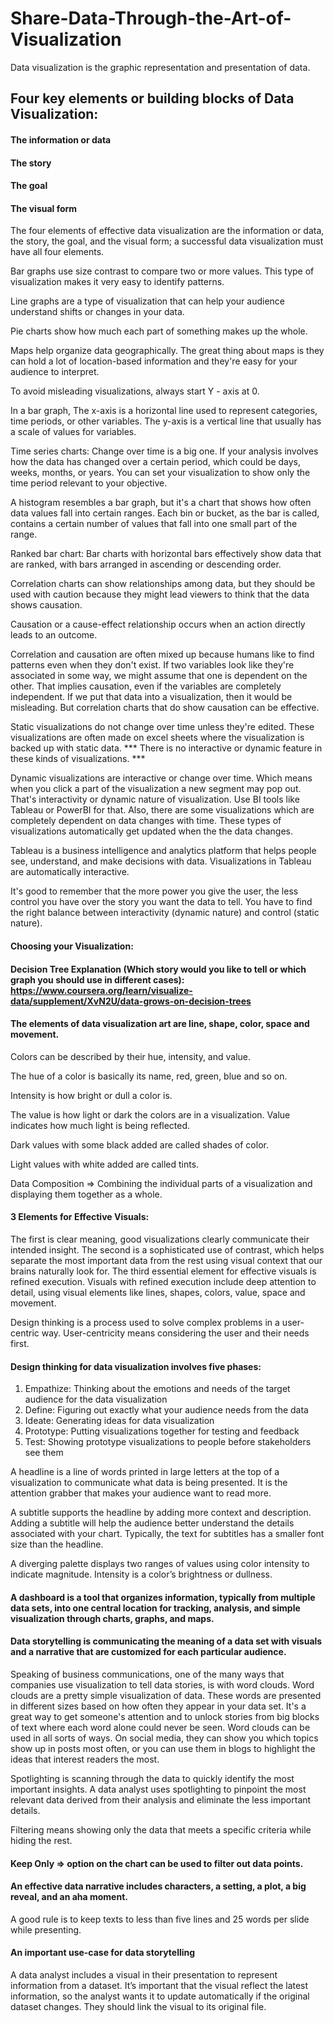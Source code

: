 # Share-Data-Through-the-Art-of-Visualization
Data visualization is the graphic representation and presentation of data.

## Four key elements or building blocks of Data Visualization:
#### The information or data 
#### The story 
#### The goal
#### The visual form

The four elements of effective data visualization are the information or data, the story, the goal, and the visual form; a successful data visualization must have all four elements. 

Bar graphs use size contrast to compare two or more values. This type of visualization makes it very easy to identify patterns.

Line graphs are a type of visualization that can help your audience understand shifts or changes in your data.

Pie charts show how much each part of something makes up the whole.

Maps help organize data geographically. The great thing about maps is they can hold a lot of location-based information and they're easy for your audience to interpret.

To avoid misleading visualizations, always start Y - axis at 0.

In a bar graph, The x-axis is a horizontal line used to represent categories, time periods, or other variables. The y-axis is a vertical line that usually has a scale of values for variables.

Time series charts: Change over time is a big one. If your analysis involves how the data has changed over a certain period, which could be days, weeks, months, or years. You can set your visualization to show only the time period relevant to your objective. 

A histogram resembles a bar graph, but it's a chart that shows how often data values fall into certain ranges. Each bin or bucket, as the bar is called, contains a certain number of values that fall into one small part of the range.

Ranked bar chart: Bar charts with horizontal bars effectively show data that are ranked, with bars arranged in ascending or descending order. 

Correlation charts can show relationships among data, but they should be used with caution because they might lead viewers to think that the data shows causation.

Causation or a cause-effect relationship occurs when an action directly leads to an outcome.

Correlation and causation are often mixed up because humans like to find patterns even when they don't exist. If two variables look like they're associated in some way, we might assume that one is dependent on the other. That implies causation, even if the variables are completely independent. If we put that data into a visualization, then it would be misleading. But correlation charts that do show causation can be effective.

Static visualizations do not change over time unless they're edited. These visualizations are often made on excel sheets where the visualization is backed up with static data. *** There is no interactive or dynamic feature in these kinds of visualizations. ***

Dynamic visualizations are interactive or change over time. Which means when you click a part of the visualization a new segment may pop out. That's interactivity or dynamic nature of visualization. Use BI tools like Tableau or PowerBI for that. Also, there are some visualizations which are completely dependent on data changes with time. These types of visualizations automatically get updated when the the data changes.

Tableau is a business intelligence and analytics platform that helps people see, understand, and make decisions with data. Visualizations in Tableau are automatically interactive.

It's good to remember that the more power you give the user, the less control you have over the story you want the data to tell. You have to find the right balance between interactivity (dynamic nature) and control (static nature).

#### Choosing your Visualization:
#### Decision Tree Explanation (Which story would you like to tell or which graph you should use in different cases): https://www.coursera.org/learn/visualize-data/supplement/XvN2U/data-grows-on-decision-trees

#### The elements of data visualization art are line, shape, color, space and movement.

Colors can be described by their hue, intensity, and value. 

The hue of a color is basically its name, red, green, blue and so on.

Intensity is how bright or dull a color is.

The value is how light or dark the colors are in a visualization. Value indicates how much light is being reflected.

Dark values with some black added are called shades of color.

Light values with white added are called tints.

Data Composition => Combining the individual parts of a visualization and displaying them together as a whole.

#### 3 Elements for Effective Visuals:
The first is clear meaning, good visualizations clearly communicate their intended insight. The second is a sophisticated use of contrast, which helps separate the most important data from the rest using visual context that our brains naturally look for. The third essential element for effective visuals is refined execution. Visuals with refined execution include deep attention to detail, using visual elements like lines, shapes, colors, value, space and movement.

Design thinking is a process used to solve complex problems in a user-centric way. User-centricity means considering the user and their needs first.

#### Design thinking for data visualization involves five phases:
1. Empathize: Thinking about the emotions and needs of the target audience for the data visualization 
2. Define: Figuring out exactly what your audience needs from the data
3. Ideate: Generating ideas for data visualization
4. Prototype: Putting visualizations together for testing and feedback
5. Test: Showing prototype visualizations to people before stakeholders see them

A headline is a line of words printed in large letters at the top of a visualization to communicate what data is being presented. It is the attention grabber that makes your audience want to read more.

A subtitle supports the headline by adding more context and description. Adding a subtitle will help the audience better understand the details associated with your chart. Typically, the text for subtitles has a smaller font size than the headline. 

A diverging palette displays two ranges of values using color intensity to indicate magnitude. Intensity is a color’s brightness or dullness.

#### A dashboard is a tool that organizes information, typically from multiple data sets, into one central location for tracking, analysis, and simple visualization through charts, graphs, and maps. 

#### Data storytelling is communicating the meaning of a data set with visuals and a narrative that are customized for each particular audience.

Speaking of business communications, one of the many ways that companies use visualization to tell data stories, is with word clouds. Word clouds are a pretty simple visualization of data. These words are presented in different sizes based on how often they appear in your data set. It's a great way to get
someone's attention and to unlock stories from big blocks of text where each word alone could never be seen. Word clouds can be used in all sorts of ways. On social media, they can show you which topics show up in posts most often, or you can use them in blogs to highlight the ideas that interest readers the most. 

Spotlighting is scanning through the data to quickly identify the most important insights. A data analyst uses spotlighting to pinpoint the most relevant data derived from their analysis and eliminate the less important details. 

Filtering means showing only the data that meets a specific criteria while hiding the rest.

#### Keep Only => option on the chart can be used to filter out data points.

#### An effective data narrative includes characters, a setting, a plot, a big reveal, and an aha moment.

A good rule is to keep texts to less than five lines and 25 words per slide while presenting.

#### An important use-case for data storytelling
A data analyst includes a visual in their presentation to represent information from a dataset. It’s important that the visual reflect the latest information, so the analyst wants it to update automatically if the original dataset changes. They should link the visual to its original file.



















































